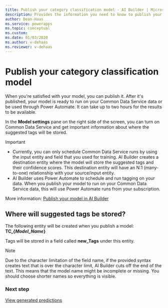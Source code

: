 ```yaml
---
title: Publish your category classification model - AI Builder | Microsoft Docs
description: Provides the information you need to know to publish your category classification model in AI Builder.
author: Dean-Haas
ms.service: powerapps
ms.topic: conceptual
ms.custom: 
ms.date: 01/03/2020
ms.author: v-dehaas
ms.reviewer: v-dehaas
---
```


# Publish your category classification model

When you're satisfied with your model, you can publish it. After it's published, your model is ready to run on your Common Data Service data or be used through Power Automate. It can take up to two hours for the results to be available.

In the **Model settings** pane on the right side of the screen, you can turn on Common Data Service and get important information about where the suggested tags will be stored.

> [!IMPORTANT]
> - Currently, you can only schedule Common Data Service runs by using the input entity and field that you used for training. AI Builder creates a destination entity where the model will store the suggested tags and their confidence scores. This destination entity will have an N:1 (many-to-one)<!--Suggested.--> relationship with your source/input entity.
> - AI Builder uses Power Automate to schedule and run tagging on your data. When you publish your model to run on your Common Data Service data, this will use Power Automate runs from your subscription.

More information: [Publish your model in AI Builder](publish-model.md)

## Where will suggested tags be stored?

The following entity will be created<!--What does "to your entity" mean?--> when you publish a model: **TC_{*Model_Name*}**

Tags will be stored in a field called **new_Tags** under this entity.

> [!NOTE]
> Due to the character limitation of the field name, if the provided syntax creates text that is over the character limit, AI Builder cuts off the end of the text. This means that the model name might be incomplete or missing. You should choose shorter names so everything is visible.

### Next step

[View generated predictions](text-classification-view-predictions.md)
